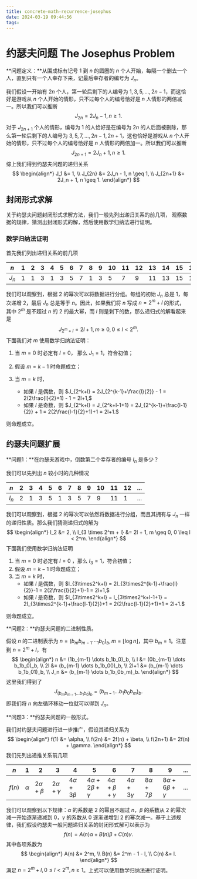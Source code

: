 ```yaml
---
title: concrete-math-recurrence-josephus
date: 2024-03-19 09:44:56
tags:
---
```


# 约瑟夫问题 The Josephus Problem

**问题定义：**从围成标有记号 $1$ 到 $n$ 的圆圈的 $n$ 个人开始，每隔一个删去一个人，直到只有一个人幸存下来，记最后幸存者的编号为 $J_n$。

我们假设一开始有 $2n$ 个人，第一轮后剩下的人编号为 $1,3,5,\dots,2n-1$，而这恰好是游戏从 $n$ 个人开始的情形，只不过每个人的编号恰好是 $n$ 人情形的两倍减一。所以我们可以推断
$$
J_{2n} = 2J_n - 1, n \geq 1.
$$
对于 $J_{2n+1}$ 个人的情形，编号为 $1$ 的人恰好是在编号为 $2n$ 的人后面被删除，那么第一轮后剩下的人编号为 $3,5,7,\dots,2n-1,2n+1$，这也恰好是游戏从 $n$ 个人开始的情形，只不过每个人的编号恰好是 $n$ 人情形的两倍加一。所以我们可以推断
$$
J_{2n+1} = 2J_n + 1, n \geq 1.
$$
综上我们得到约瑟夫问题的递归关系
$$
\begin{align*}
J_1 &= 1, \\
J_{2n} &= 2J_n - 1, n \geq 1, \\
J_{2n+1} &= 2J_n + 1, n \geq 1.
\end{align*}
$$

## 封闭形式求解

关于约瑟夫问题封闭形式求解方法，我们一般先列出递归关系的前几项， 观察数据的规律，猜测出封闭形式的解，然后使用数学归纳法进行证明。

### 数学归纳法证明

首先我们列出递归关系的前几项

| $n$   | 1    | 2    | 3    | 4    | 5    | 6    | 7    | 8    | 9    | 10   | 11   | 12   | 13   | 14   | 15   | 16   | ...  |
| ----- | ---- | ---- | ---- | ---- | ---- | ---- | ---- | ---- | ---- | ---- | ---- | ---- | ---- | ---- | ---- | ---- | ---- |
| $J_n$ | 1    | 1    | 3    | 1    | 3    | 5    | 7    | 1    | 3    | 5    | 7    | 9    | 11   | 13   | 15   | 1    | ...  |

我们可以观察到，根据 2 的幂次可以将数据进行分组。每组的初始 $J_n$ 总是 1，每次递增 2，最后 $J_n$ 总是等于 $n$。因此，如果我们将 $n$ 写成 $n = 2^m + l$ 的形式， 其中 $2^m$ 是不超过 $n$ 的 2 的最大幂，而 $l$ 则是剩下的数，那么递归式的解看起来是
$$
J_{2^m+l} = 2l + 1, m \geq 0, 0 \leq l < 2^m.
$$
下面我们对 $m$ 使用数学归纳法证明：

1. 当 $m=0$ 时必定有 $l=0$， 那么 $J_1=1$，符合初值；

2. 假设 $m=k-1$ 时命题成立；

3. 当 $m = k$ 时，

   - 如果 $l$ 是偶数，则 $J_{2^k+l} = 2J_{2^{k-1}+\frac{l}{2}} - 1 = 2(2\frac{l}{2}+1) - 1 = 2l+1,$
   - 如果 $l$ 是奇数，则 $J_{2^k+l} = J_{2^k+l-1+1} = 2J_{2^{k-1}+\frac{l-1}{2}} + 1 = 2(2\frac{l-1}{2}+1)+1 = 2l+1.$


则命题成立。

## 约瑟夫问题扩展

**问题1：**在约瑟夫游戏中，倒数第二个幸存者的编号 $I_n$ 是多少？

我们可以先列出 $n$ 较小时的几种情况

| $n$   | 2    | 3    | 4    | 5    | 6    | 7    | 8    | 9    | 10   | 11   | 12   | ...  |
| ----- | ---- | ---- | ---- | ---- | ---- | ---- | ---- | ---- | ---- | ---- | ---- | ---- |
| $I_n$ | 2    | 1    | 3    | 5    | 1    | 3    | 5    | 7    | 9    | 11   | 1    | ...  |

我们可以观察到，根据 2 的幂次可以依然将数据进行分组，而且其拥有与 $J_n$  一样的递归性质。那么我们猜测递归式的解为
$$
\begin{align*}
I_2 &= 2, \\
I_{3 \times 2^m + l} &= 2l + 1, m \geq 0, 0 \leq l < 2^m.
\end{align*}
$$
下面我们使用数学归纳法证明

1. 当 $m=0$ 时必定有 $l=0$ ，那么 $I_3 = 1$，符合初值；
2. 假设 $m=k-1$ 时命题成立；
3. 当 $m=k$ 时，
   - 如果 $l$ 是偶数，则 $I_{3\times2^k+l} = 2I_{3\times2^{k-1}+\frac{l}{2}}-1 = 2(2\frac{l}{2}+1)-1 = 2l+1,$
   - 如果 $l$ 是奇数，则 $I_{3\times2^k+l} = I_{3\times2^k+l-1+1} = 2I_{3\times2^{k-1}+\frac{l-1}{2}}+1 = 2(2\frac{l-1}{2}+1)+1 = 2l+1.$ 

则命题成立。

**问题2：**约瑟夫问题的二进制性质。

假设 $n$ 的二进制表示为 $n=(b_mb_{m-1}\dotsb_1b_0)_b,m = \lfloor \log n \rfloor$，其中 $b_m=1$。注意到 $n=2^m+l$，有
$$
\begin{align*}
n &= (1b_{m-1} \dots b_1b_0)_b, \\
l &= (0b_{m-1} \dots b_1b_0)_b, \\
2l &= (b_{m-1} \dots b_1b_00)_b, \\
2l+1 &= (b_{m-1} \dots b_1b_01)_b, \\
J_n &= (b_{m-1} \dots b_1b_0b_m)_b.
\end{align*}
$$
这里我们得到了
$$
J_{(b_mb_{m-1} \dots b_1b_0)_b} = (b_{m-1} \dots b_1b_0b_m)_b.
$$
即我们将 $n$ 向左循环移动一位就可以得到 $J_n$。

**问题3：**约瑟夫问题的一般形式。

我们对约瑟夫问题进行进一步推广，假设其递归关系为
$$
\begin{align*}
f(1) &= \alpha, \\
f(2n) &= 2f(n) + \beta, \\
f(2n+1) &= 2f(n) + \gamma.
\end{align*}
$$
我们先列出递推关系前几项

| $n$    | 1        | 2               | 3                | 4                | 5                       | 6                      | 7                 | 8                | 9                       | ...  |
| ------ | -------- | --------------- | ---------------- | ---------------- | ----------------------- | ---------------------- | ----------------- | ---------------- | ----------------------- | ---- |
| $f(n)$ | $\alpha$ | $2\alpha+\beta$ | $2\alpha+\gamma$ | $4\alpha+3\beta$ | $4\alpha+2\beta+\gamma$ | $4\alpha+\beta+\gamma$ | $4\alpha+3\gamma$ | $8\alpha+7\beta$ | $8\alpha+6\beta+\gamma$ | ...  |

我们可以观察到以下规律：$\alpha$ 的系数是 2 的幂且不超过 $n$，$\beta$ 的系数从 2 的幂次减一开始逐渐递减到 0，$\gamma$ 的系数从 0 逐渐递增到 2 的幂次减一。基于上述规律，我们假设约瑟夫一般问题递归关系的封闭形式解可以表示为
$$
f(n) = A(n)\alpha + B(n)\beta + C(n)\gamma.
$$
其中各项系数为
$$
\begin{align*}
A(n) &= 2^m, \\
B(n) &= 2^m - 1 - l, \\
C(n) &= l.
\end{align*}
$$
满足 $n=2^m+l, 0 \leq l < 2^m, n \geq 1$。上式可以使用数学归纳法进行证明。